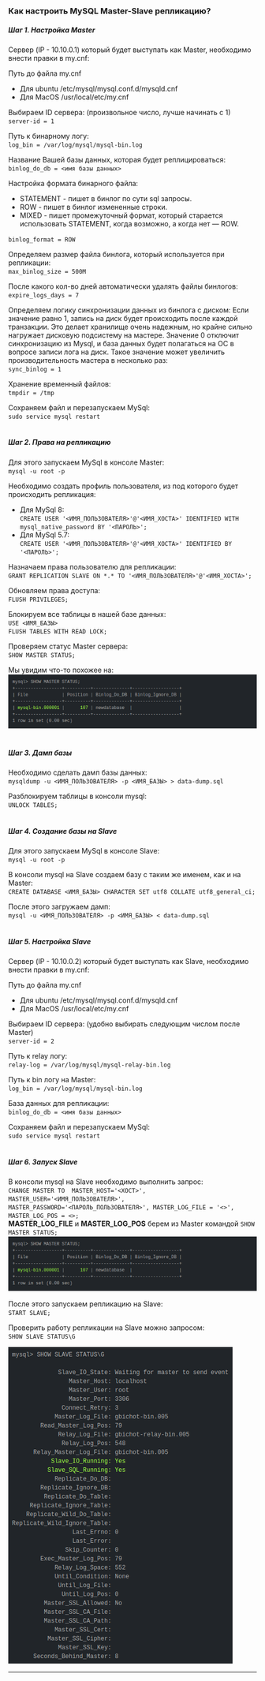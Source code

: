 ### **Как настроить MySQL Master-Slave репликацию?**
##### Шаг 1. Настройка Master
Сервер (IP - 10.10.0.1) который будет выступать как Master, необходимо внести правки в my.cnf:

Путь до файла my.cnf
* Для ubuntu /etc/mysql/mysql.conf.d/mysqld.cnf
* Для MacOS /usr/local/etc/my.cnf

Выбираем ID сервера: (произвольное число, лучше начинать с 1) <br /> 
`server-id = 1`

Путь к бинарному логу: <br />
`log_bin = /var/log/mysql/mysql-bin.log`

Название Вашей базы данных, которая будет реплицироваться: <br />
`binlog_do_db = <имя базы данных>`

Настройка формата бинарного файла:
* STATEMENT - пишет в бинлог по сути sql запросы.
* ROW - пишет в бинлог измененные строки.
* MIXED - пишет промежуточный формат, который старается использовать STATEMENT, когда возможно, а когда нет — ROW. 

`binlog_format = ROW`

Определяем размер файла бинлога, который используется при репликации: <br />
`max_binlog_size = 500M`

После какого кол-во дней автоматически удалять файлы бинлогов: <br />
`expire_logs_days = 7` 

Определяем логику синхронизации данных из бинлога с диском:
Если значение равно 1, запись на диск будет происходить после каждой транзакции.
Это делает хранилище очень надежным, но крайне сильно нагружает дисковую подсистему на мастере.
Значение 0 отключит синхронизацию из Mysql, 
и база данных будет полагаться на ОС в вопросе записи лога на диск.
Такое значение может увеличить производительность мастера в несколько раз:  <br />
`sync_binlog = 1`

Хранение временный файлов: <br />
`tmpdir = /tmp`

Сохраняем файл и перезапускаем MySql: <br />
`sudo service mysql restart`
<br /><br />
##### Шаг 2. Права на репликацию
Для этого запускаем MySql в консоле Master: <br />
`mysql -u root -p`

Необходимо создать профиль пользователя, из под которого будет происходить репликация: <br />
* Для MySql 8: <br /> 
`CREATE USER '<ИМЯ_ПОЛЬЗОВАТЕЛЯ>'@'<ИМЯ_ХОСТА>' IDENTIFIED WITH mysql_native_password BY '<ПАРОЛЬ>';`
* Для MySql 5.7: <br /> 
`CREATE USER '<ИМЯ_ПОЛЬЗОВАТЕЛЯ>'@'<ИМЯ_ХОСТА>' IDENTIFIED BY '<ПАРОЛЬ>';`

Назначаем права пользователю для репликации: <br />
`GRANT REPLICATION SLAVE ON *.* TO '<ИМЯ_ПОЛЬЗОВАТЕЛЯ>'@'<ИМЯ_ХОСТА>';`

Обновляем права доступа: <br />
`FLUSH PRIVILEGES;`

Блокируем все таблицы в нашей базе данных: <br />
`USE <ИМЯ_БАЗЫ>` <br />
`FLUSH TABLES WITH READ LOCK;`

Проверяем статус Master сервера: <br />
`SHOW MASTER STATUS;`

Мы увидим что-то похожее на: <br />
![mountains](./img/replication3.png)
<br /><br />
##### Шаг 3. Дамп базы
Необходимо сделать дамп базы данных: <br />
`mysqldump -u <ИМЯ_ПОЛЬЗОВАТЕЛЯ> -p <ИМЯ_БАЗЫ> > data-dump.sql`

Разблокируем таблицы в консоли mysql: <br />
`UNLOCK TABLES;`
<br /><br />
##### Шаг 4. Создание базы на Slave
Для этого запускаем MySql в консоле Slave: <br />
`mysql -u root -p`

В консоли mysql на Slave создаем базу с таким же именем, как и на Master: <br />
`CREATE DATABASE <ИМЯ_БАЗЫ> CHARACTER SET utf8 COLLATE utf8_general_ci;`

После этого загружаем дамп: <br />
`mysql -u <ИМЯ_ПОЛЬЗОВАТЕЛЯ> -p <ИМЯ_БАЗЫ> < data-dump.sql`
<br /><br />
##### Шаг 5. Настройка Slave
Сервер (IP - 10.10.0.2) который будет выступать как Slave, необходимо внести правки в my.cnf:

Путь до файла my.cnf
* Для ubuntu /etc/mysql/mysql.conf.d/mysqld.cnf
* Для MacOS /usr/local/etc/my.cnf

Выбираем ID сервера: (удобно выбирать следующим числом после Master) <br /> 
`server-id = 2`

Путь к relay логу: <br />
`relay-log = /var/log/mysql/mysql-relay-bin.log`

Путь к bin логу на Master: <br />
`log_bin = /var/log/mysql/mysql-bin.log`

База данных для репликации: <br />
`binlog_do_db = <имя базы данных>`

Сохраняем файл и перезапускаем MySql: <br />
`sudo service mysql restart`
<br /><br />
##### Шаг 6. Запуск Slave
В консоли mysql на Slave необходимо выполнить запрос: <br />
`CHANGE MASTER TO 
        MASTER_HOST='<ХОСТ>', 
        MASTER_USER='<ИМЯ_ПОЛЬЗОВАТЕЛЯ>', 
        MASTER_PASSWORD='<ПАРОЛЬ_ПОЛЬЗОВАТЕЛЯ>',
        MASTER_LOG_FILE = '<>', 
        MASTER_LOG_POS = <>;` 
<br />
**MASTER_LOG_FILE** и **MASTER_LOG_POS** берем из Master командой `SHOW MASTER STATUS;` <br />
![mountains](./img/replication3.png)

После этого запускаем репликацию на Slave: <br />
`START SLAVE;`

Проверить работу репликации на Slave можно запросом: <br />
`SHOW SLAVE STATUS\G`

![mountains](./img/replication4.png)
***
